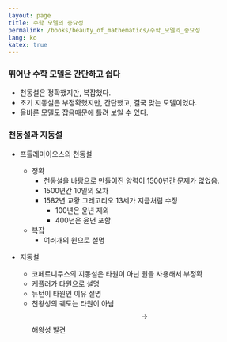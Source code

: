 ```yaml
---
layout: page
title: 수학 모델의 중요성
permalink: /books/beauty_of_mathematics/수학_모델의_중요성
lang: ko
katex: true
---
```


### 뛰어난 수학 모델은 간단하고 쉽다

* 천동설은 정확했지만, 복잡했다.
* 초기 지동설은 부정확했지만, 간단했고, 결국 맞는 모델이었다.
* 올바른 모델도 잡음때문에 틀려 보일 수 있다.

### 천동설과 지동설

* 프톨레마이오스의 천동설
  * 정확
    * 천동설을 바탕으로 만들어진 양력이 1500년간 문제가 없었음.
    * 1500년간 10일의 오차
    * 1582년 교황 그레고리오 13세가 지금처럼 수정
      * 100년은 윤년 제외
      * 400년은 윤년 포함
  * 복잡
    * 여러개의 원으로 설명

* 지동설
  * 코페르니쿠스의 지동설은 타원이 아닌 원을 사용해서 부정확
  * 케플러가 타원으로 설명
  * 뉴턴이 타원인 이유 설명
  * 천왕성의 궤도는 타원이 아님 $$ \rightarrow $$ 해왕성 발견
